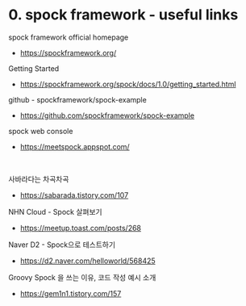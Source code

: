# 0. spock framework - useful links

spock framework official homepage

- https://spockframework.org/

Getting Started

- https://spockframework.org/spock/docs/1.0/getting_started.html

github - spockframework/spock-example

- https://github.com/spockframework/spock-example

spock web console

- https://meetspock.appspot.com/

<br>

사바라다는 차곡차곡

- https://sabarada.tistory.com/107

NHN Cloud - Spock 살펴보기

- https://meetup.toast.com/posts/268

Naver D2 - Spock으로 테스트하기

- https://d2.naver.com/helloworld/568425

Groovy Spock 을 쓰는 이유, 코드 작성 예시 소개

- https://gem1n1.tistory.com/157

